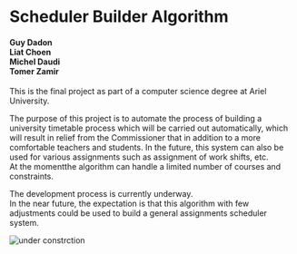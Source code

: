 <h1>Scheduler Builder Algorithm</h1>

<h4> Guy Dadon<br>
Liat Choen<br>
Michel Daudi<br>
Tomer Zamir<br>
</h4>

This is the final project as part of a computer science degree at Ariel University.

The purpose of this project is to automate the process of building a university timetable process which will be carried out automatically, which will result in relief from the Commissioner that in addition to a more comfortable teachers and students.
In the future, this system can also be used for various assignments such as assignment of work shifts, etc.
<br>At the momentthe algorithm can handle a limited number of courses and constraints.


The development process is currently underway.<br>
In the near future, the expectation is that this algorithm with few adjustments 
could be used to build a general assignments scheduler system.




![under constrction](https://cloud.githubusercontent.com/assets/20511131/24558360/89d01f30-1643-11e7-9cbe-42ef0ec65b79.jpeg)

